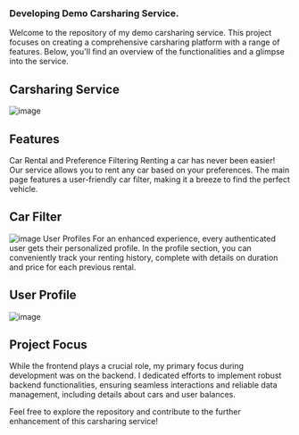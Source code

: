 ### Developing Demo Carsharing Service.
Welcome to the repository of my demo carsharing service. This project focuses on creating a comprehensive carsharing platform with a range of features. Below, you'll find an overview of the functionalities and a glimpse into the service.

## Carsharing Service
![image](https://github.com/ghou1337/-carsharing-service/assets/66443399/76221f5e-c67e-4cee-bcc9-284c165068d3)

## Features
Car Rental and Preference Filtering
Renting a car has never been easier! Our service allows you to rent any car based on your preferences. The main page features a user-friendly car filter, making it a breeze to find the perfect vehicle.

## Car Filter
![image](https://github.com/ghou1337/-carsharing-service/assets/66443399/d196a2d5-472c-4802-8c48-46c004a4e1ad) 
User Profiles
For an enhanced experience, every authenticated user gets their personalized profile. In the profile section, you can conveniently track your renting history, complete with details on duration and price for each previous rental.

## User Profile
![image](https://github.com/ghou1337/-carsharing-service/assets/66443399/1075df8e-b71b-464c-922c-23be1ad46e41)

## Project Focus
While the frontend plays a crucial role, my primary focus during development was on the backend. I dedicated efforts to implement robust backend functionalities, ensuring seamless interactions and reliable data management, including details about cars and user balances.

Feel free to explore the repository and contribute to the further enhancement of this carsharing service!
